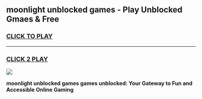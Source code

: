 
## moonlight unblocked games - Play Unblocked Gmaes & Free
<h3>
<a href="https://news.freeplayer.one?title=moonlight_unblocked_games&ref=23F">CLICK TO PLAY</a></h3>
<hr>

<h3>
<a href="https://news.freeplayer.one?title=moonlight_unblocked_games&ref=23F">CLICK 2 PLAY</a>
  
</h3>

<a href="https://news.freeplayer.one?title=moonlight_unblocked_games&ref=23F/"><img src="https://clearcache.store/games.png"></a>


**moonlight unblocked games games unblocked: Your Gateway to Fun and Accessible Online Gaming**
